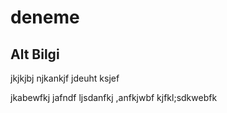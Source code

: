 # deneme

## Alt Bilgi
jkjkjbj njkankjf jdeuht ksjef


jkabewfkj jafndf 
ljsdanfkj ,anfkjwbf
kjfkl;sdkwebfk

